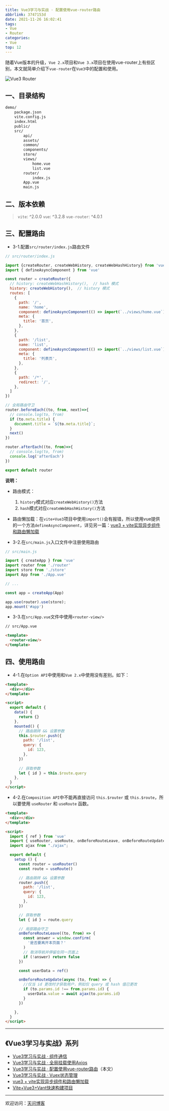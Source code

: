 ```yaml
---
title: Vue3学习与实战 · 配置使用vue-router路由
abbrlink: 3747153d
date: 2021-11-26 16:02:41
tags:
- Vue
- Router
categories:
- Vue
top: 12
---
```


随着Vue版本的升级，`Vue 2.x`项目和`Vue 3.x`项目在使用vue-router上有些区别，本文就简单介绍下`vue-router`在`Vue3`中的配置和使用。

![Vue3 Router](https://tiven.cn/static/img/img-router-01-JeCRj_iQtGO4jfFUoctpg.jpg)

[//]: # (<!-- more -->)

## 一、目录结构

```txt
demo/
    package.json
    vite.config.js
    index.html
    public/
    src/
        api/
        assets/
        common/
        components/
        store/
        views/
            home.vue
            list.vue
        router/
            index.js
        App.vue
        main.js            
```

## 二、版本依赖

>`vite`: ^2.0.0
`vue`: ^3.2.8
`vue-router`: ^4.0.1

## 三、配置路由

* 3-1.配置`src/router/index.js`路由文件

```js
// src/router/index.js

import {createRouter, createWebHistory, createWebHashHistory} from 'vue-router'
import { defineAsyncComponent } from 'vue'

const router = createRouter({ 
  // history: createWebHashHistory(),  // hash 模式
  history: createWebHistory(),  // history 模式
  routes: [
    {
      path: '/',
      name: 'home',
      component: defineAsyncComponent(() => import(`../views/home.vue`)),
      meta: {
        title: '首页',
      },
    },
    {
      path: '/list',
      name: 'list',
      component: defineAsyncComponent(() => import(`../views/list.vue`)),
      meta: {
        title: '列表页',
      },
    },
    {
      path: '/*',
      redirect: '/',
    },
  ]
})

// 全局路由守卫
router.beforeEach((to, from, next)=>{
  // console.log(to, from)
  if (to.meta.title) {
    document.title = `${to.meta.title}`;
  }
  next()
})

router.afterEach((to, from)=>{
  // console.log(to, from)
  console.log('afterEach')
})

export default router
```

**说明：**
* 路由模式：
    1. `history`模式对应`createWebHistory()`方法
    2. `hash`模式对应`createWebHashHistory()`方法
* 路由懒加载：在`vite+Vue3`项目中使用`import()`会有报错，所以使用vue提供的一个方法`defineAsyncComponent`，详见另一篇：[vue3 + vite实现异步组件和路由懒加载](https://www.tiven.cn/p/d41c4425/ "Vue3异步组件和路由懒加载")

* 3-2.在`src/main.js`入口文件中注册使用路由

```js
// src/main.js

import { createApp } from 'vue'
import router from './router'
import store from './store'
import App from './App.vue'

// ...

const app = createApp(App)

app.use(router).use(store);
app.mount('#app')
```

* 3-3.在`src/App.vue`文件中使用`<router-view/>`

```html
// src/App.vue

<template>
  <router-view/>
</template>
```

## 四、使用路由

* 4-1.在`Option API`中使用和`Vue 2.x`中使用没有差别。如下：

```html
<template>
  <div></div>
</template>

<script>
  export default {
    data() {
      return {}
    },
    mounted() {
      // 路由跳转 && 设置参数
      this.$router.push({
        path: '/list',
        query: {
          id: 123,
        },
      })
      
      // 获取参数
      let { id } = this.$route.query
    },
  }
</script>
```

* 4-2.在`Composition API`中不能再直接访问 `this.$router` 或 `this.$route`，所以要使用 `useRouter` 和 `useRoute` 函数。

```html
<template>
  <div></div>
</template>

<script>
  import { ref } from 'vue'
  import { useRouter, useRoute, onBeforeRouteLeave, onBeforeRouteUpdate } from 'vue-router'
  import ajax from "./ajax";

  export default {
    setup () {
      const router = useRouter()
      const route = useRoute()

      // 路由跳转 && 设置参数
      router.push({
        path: '/list',
        query: {
          id: 123,
        },
      })

      // 获取参数
      let { id } = route.query

      // 局部路由守卫
      onBeforeRouteLeave((to, from) => {
        const answer = window.confirm(
          '是否要离开本页面？'
        )
        // 取消导航并停留在同一页面上
        if (!answer) return false
      })

      const userData = ref()

      onBeforeRouteUpdate(async (to, from) => {
        //仅当 id 更改时才获取用户，例如仅 query 或 hash 值已更改
        if (to.params.id !== from.params.id) {
          userData.value = await ajax(to.params.id)
        }
      })

    },
  }
</script>
```

---

## 《Vue3学习与实战》系列

* [Vue3学习与实战 · 组件通信](https://tiven.cn/p/97da9e37/ "Vue3组件通信")
* [Vue3学习与实战 · 全局挂载使用Axios](https://tiven.cn/p/7f7ba3b2/ "全局挂载使用Axios")
* [Vue3学习与实战 · 配置使用vue-router路由](https://tiven.cn/p/3747153d/ "配置使用vue-router路由")（本文）
* [Vue3学习与实战 · Vuex状态管理](https://tiven.cn/p/de821c2f/ "Vuex状态管理")
* [vue3 + vite实现异步组件和路由懒加载](https://tiven.cn/p/d41c4425/ "vue3实现异步组件和路由懒加载")
* [Vite+Vue3+Vant快速构建项目](https://tiven.cn/p/de241e23/ "Vite+Vue3+Vant快速构建项目")

---

欢迎访问：[天问博客](https://tiven.cn/p/3747153d/ "天問博客") 

